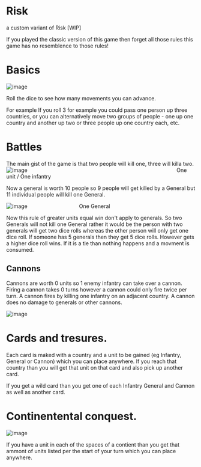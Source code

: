 # Risk
a custom variant of Risk [WIP]

If you played the classic version of this game then forget all those rules this game has no resemblence to those rules!

# Basics
![image](https://user-images.githubusercontent.com/5521110/204102056-403e519b-bc14-4f45-8e49-a82d5446fb0b.png)

Roll the dice to see how many movements you can advance. 

For example If you roll 3 for example you could pass one person up three countries, or you can alternatively move two groups of people - one up one country and another up two or three people up one country each, etc.

# Battles
The main gist of the game is that two people will kill one, three will killa two. 
![image](https://user-images.githubusercontent.com/5521110/204102153-71f96483-5238-4f10-a36f-ea7f3b773bf4.png)
&nbsp;&nbsp;&nbsp;&nbsp;&nbsp;&nbsp;&nbsp;&nbsp;&nbsp;&nbsp;&nbsp;&nbsp;&nbsp;&nbsp;&nbsp;&nbsp;&nbsp;&nbsp;&nbsp;&nbsp;&nbsp;&nbsp;&nbsp;&nbsp;&nbsp;&nbsp;&nbsp;&nbsp;&nbsp;&nbsp;&nbsp;&nbsp;&nbsp;&nbsp;&nbsp;&nbsp;&nbsp;&nbsp;&nbsp;&nbsp;&nbsp;&nbsp;&nbsp;&nbsp;&nbsp;&nbsp;&nbsp;&nbsp;&nbsp;&nbsp;&nbsp;&nbsp;&nbsp;&nbsp;&nbsp;&nbsp;&nbsp;&nbsp;&nbsp;&nbsp;&nbsp;&nbsp;&nbsp;&nbsp;&nbsp;&nbsp;&nbsp;&nbsp;&nbsp;&nbsp;&nbsp;&nbsp;&nbsp;&nbsp;&nbsp;&nbsp;&nbsp;&nbsp;&nbsp;&nbsp;&nbsp;&nbsp;&nbsp;&nbsp;&nbsp;&nbsp;&nbsp;&nbsp;&nbsp;&nbsp;&nbsp;&nbsp;&nbsp;&nbsp;&nbsp;&nbsp;&nbsp;&nbsp;&nbsp;&nbsp;One unit / One infantry



Now a general is worth 10 people so 9 people will get killed by a General but 11 individual people will kill one General. 

![image](https://user-images.githubusercontent.com/5521110/204102284-d3a2f84d-7cd4-41cd-800c-4a4abe57aa75.png)
&nbsp;&nbsp;&nbsp;&nbsp;&nbsp;&nbsp;&nbsp;&nbsp;&nbsp;&nbsp;&nbsp;&nbsp;&nbsp;&nbsp;&nbsp;&nbsp;&nbsp;&nbsp;&nbsp;&nbsp;&nbsp;&nbsp;&nbsp;&nbsp;&nbsp;&nbsp;&nbsp;&nbsp;&nbsp;&nbsp;&nbsp;&nbsp;&nbsp;&nbsp;One General

Now this rule of greater units equal win don't apply to generals. So two Generals will not kill one General rather it would be the person with two generals will get two dice rolls whereas the other person will only get one dice roll. If someone has 5 generals then they get 5 dice rolls. 
However gets a higher dice roll wins. If it is a tie than nothing happens and a movment is consumed. 

## Cannons

Cannons are worth 0 units so 1 enemy infantry can take over a cannon.
Firing a cannon takes 0 turns however a cannon could only fire twice per turn. 
A cannon fires by killing one infantry on an adjacent country.
A cannon does no damage to generals or other cannons. 

![image](https://user-images.githubusercontent.com/5521110/204102417-b7763c7a-4fd8-46ed-a3f8-28c45c3f9798.png)


# Cards and tresures.

Each card is maked with a country and a unit to be gained (eg Infantry, General or Cannon) which you can place anywhere.
If you reach that country than you will get that unit on that card and also pick up another card. 

If you get a wild card than you get one of each Infantry General and Cannon as well as another card. 

# Continentental conquest.

![image](https://user-images.githubusercontent.com/5521110/204102573-5a907c27-ddff-4606-93c8-29f5eefe8ce2.png)


If you have a unit in each of the spaces of a contient than you get that ammont of units listed per the start of your turn which you can place anywhere.
